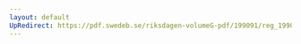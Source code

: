 ```yaml
---
layout: default
UpRedirect: https://pdf.swedeb.se/riksdagen-volumeG-pdf/199091/reg_199091/reg_199091_0348.pdf
---
```

